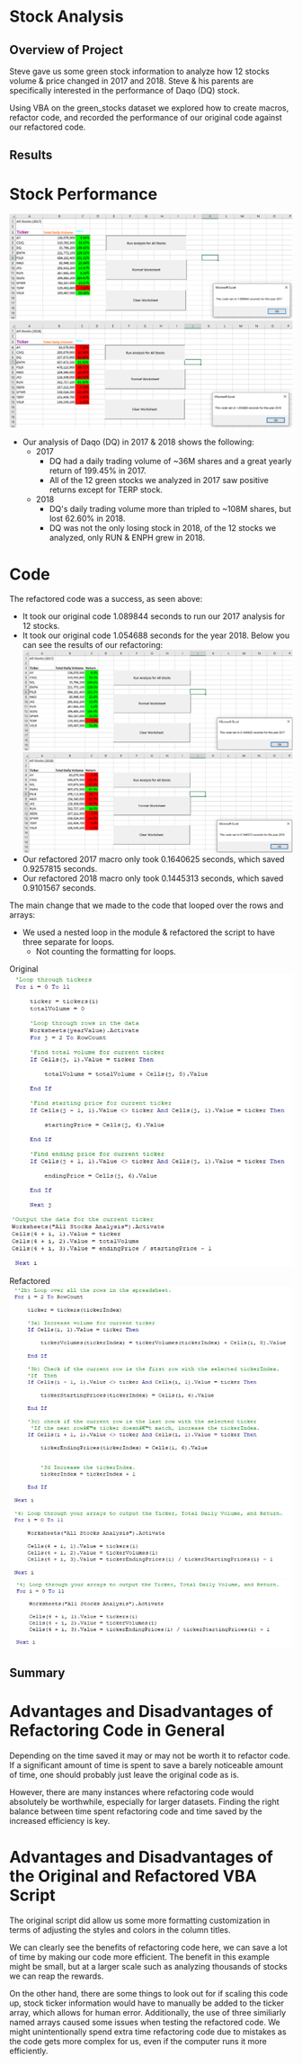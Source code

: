 # Stock Analysis

## Overview of Project
Steve gave us some green stock information to analyze how 12 stocks volume & price changed in 2017 and 2018. Steve & his parents are specifically interested in the performance of Daqo (DQ) stock.

Using VBA on the green_stocks dataset we explored how to create macros, refactor code, and recorded the performance of our original code against our refactored code. 


## Results
# Stock Performance
![Module 2017](Resources/Module_2017_Analysis.png)
![Module 2018](Resources/Module_2018_Analysis.png)
- Our analysis of Daqo (DQ) in 2017 & 2018 shows the following:
  - 2017
    - DQ had a daily trading volume of ~36M shares and a great yearly return of 199.45% in 2017.
    - All of the 12 green stocks we analyzed in 2017 saw positive returns except for TERP stock.
  - 2018
    - DQ's daily trading volume more than tripled to ~108M shares, but lost 62.60% in 2018. 
    - DQ was not the only losing stock in 2018, of the 12 stocks we analyzed, only RUN & ENPH grew in 2018. 
# Code
The refactored code was a success, as seen above:
- It took our original code 1.089844 seconds to run our 2017 analysis for 12 stocks.
- It took our original code 1.054688 seconds for the year 2018.
Below you can see the results of our refactoring:
![Challenge 2017](Resources/VBA_Challenge_2017.png)
![Challenge 2018](Resources/VBA_Challenge_2018.png)
- Our refactored 2017 macro only took 0.1640625 seconds, which saved 0.9257815 seconds.
- Our refactored 2018 macro only took 0.1445313 seconds, which saved 0.9101567 seconds.

The main change that we made to the code that looped over the rows and arrays:
- We used a nested loop in the module & refactored the script to have three separate for loops.
  - Not counting the formatting for loops.

Original
![Original](Resources/Original_Script.png)

Refactored
![Refactored](Resources/Refactored_Script.png)
![Refactored_2](Resources/Refactored_Script_2.png)

## Summary
# Advantages and Disadvantages of Refactoring Code in General
Depending on the time saved it may or may not be worth it to refactor code. If a significant amount of time is spent to save a barely noticeable amount of time, one should probably just leave the original code as is. 

However, there are many instances where refactoring code would absolutely be worthwhile, especially for larger datasets. Finding the right balance between time spent refactoring code and time saved by the increased efficiency is key.

# Advantages and Disadvantages of the Original and Refactored VBA Script
The original script did allow us some more formatting customization in terms of adjusting the styles and colors in the column titles.

We can clearly see the benefits of refactoring code here, we can save a lot of time by making our code more efficient. The benefit in this example might be small, but at a larger scale such as analyzing thousands of stocks we can reap the rewards. 

On the other hand, there are some things to look out for if scaling this code up, stock ticker information would have to manually be added to the ticker array, which allows for human error. Additionally, the use of three similiarly named arrays caused some issues when testing the refactored code. We might unintentionally spend extra time refactoring code due to mistakes as the code gets more complex for us, even if the computer runs it more efficiently.

